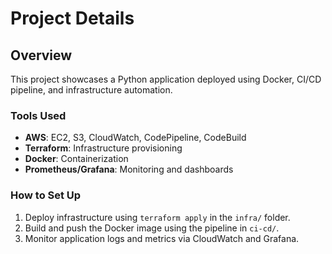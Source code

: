 # Project Details

## Overview
This project showcases a Python application deployed using Docker, CI/CD pipeline, and infrastructure automation.

### Tools Used
- **AWS**: EC2, S3, CloudWatch, CodePipeline, CodeBuild
- **Terraform**: Infrastructure provisioning
- **Docker**: Containerization
- **Prometheus/Grafana**: Monitoring and dashboards

### How to Set Up
1. Deploy infrastructure using `terraform apply` in the `infra/` folder.
2. Build and push the Docker image using the pipeline in `ci-cd/`.
3. Monitor application logs and metrics via CloudWatch and Grafana.
